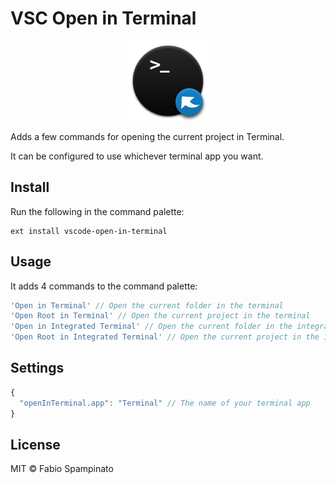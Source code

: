 # VSC Open in Terminal

<p align="center">
	<img src="https://raw.githubusercontent.com/fabiospampinato/vscode-open-in-terminal/master/resources/logo-128x128.png" alt="Logo">
</p>

Adds a few commands for opening the current project in Terminal.

It can be configured to use whichever terminal app you want.

## Install

Run the following in the command palette:

```shell
ext install vscode-open-in-terminal
```

## Usage

It adds 4 commands to the command palette:

```js
'Open in Terminal' // Open the current folder in the terminal
'Open Root in Terminal' // Open the current project in the terminal
'Open in Integrated Terminal' // Open the current folder in the integrated terminal
'Open Root in Integrated Terminal' // Open the current project in the integrated terminal
```

## Settings

```js
{
  "openInTerminal.app": "Terminal" // The name of your terminal app
}
```

## License

MIT © Fabio Spampinato
